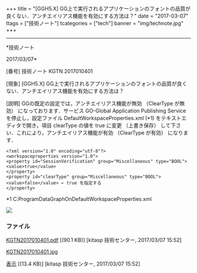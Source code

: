 ﻿+++
title = "[GGH5.X] GG上で実行されるアプリケーションのフォントの品質が良くない．アンチエイリアス機能を有効にする方法は？"
date = "2017-03-07"
ttags = ["技術ノート"]
tcategories = ["tech"]
banner = "img/technote.jpg"
+++

-----------------------------------------------------------------------------------------------------------------------------

*技術ノート

2017/03/07*


[番号]
技術ノート KGTN 2017010401

[現象]
[GGH5.X]
GG上で実行されるアプリケーションのフォントの品質が良くない．アンチエイリアス機能を有効にする方法は？

[説明]
GGの既定の設定では，アンチエイリアス機能が無効 （ClearType が無効）
になっております．サービス GO-Global Application Publishing Service
を停止し，設定ファイル DefaultWorkspaceProperties.xml (*1)
をテキストエディタで開き，項目 clearType の値を true に変更
（上書き保存） して下さい．これにより，アンチエイリアス機能が有効
（ClearType が有効） になります．

    <?xml version="1.0" encoding="utf-8"?>
    <workspaceproperties version="1.0">
    <property id="SessionVerification" group="Miscellaneous" type="BOOL">
    <value>true</value>
    </property>
    <property id="clearType" group="Miscellaneous" type="BOOL">
    <value>false</value> ← true を指定する
    </property>

*1 C:ProgramDataGraphOnDefaultWorkspaceProperties.xml

![](http://techreport.kitasp.net/attachments/download/3241/KGTN2017010401.jpg)


### ファイル

 
 


[KGTN2017010401.pdf](http://techreport.kitasp.net/attachments/download/3240/KGTN2017010401.pdf)
 [(90.1 KB)] [kitasp 技術センター, 2017/03/07
15:52]

[KGTN2017010401.jpg](http://techreport.kitasp.net/attachments/download/3241/KGTN2017010401.jpg)

[表示](http://techreport.kitasp.net/attachments/3241/KGTN2017010401.jpg "表示")
 [(13.4 KB)] [kitasp 技術センター, 2017/03/07
15:52]


 


 

